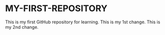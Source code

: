 # MY-FIRST-REPOSITORY
This is my first GitHub repository for learning.
This is my 1st change.
This is my 2nd change.
